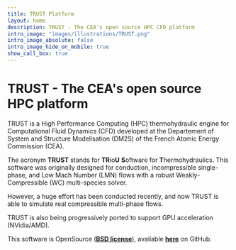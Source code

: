 ```yaml
---
title: TRUST Platform
layout: home
description: TRUST - The CEA's open source HPC CFD platform
intro_image: "images/illustrations/TRUST.png"
intro_image_absolute: false
intro_image_hide_on_mobile: true
show_call_box: true
---
```


# TRUST - The CEA's open source HPC platform

TRUST is a High Performance Computing (HPC) thermohydraulic engine for Computational Fluid Dynamics (CFD) developed at the Departement of System and Structure Modelisation (DM2S) of the French Atomic Energy Commission (CEA).

The acronym **TRUST** stands for **TR**io**U** **S**oftware for **T**hermohydraulics. This software was originally designed for conduction, incompressible single-phase, and Low Mach Number (LMN) flows with a robust Weakly-Compressible (WC) multi-species solver. 

However, a huge effort has been conducted recently, and now TRUST is able to simulate real compressible multi-phase flows. 

TRUST is also being progressively ported to support GPU acceleration (NVidia/AMD).

This software is OpenSource (**[BSD license](https://github.com/cea-trust-platform/trust-code/blob/master/License.txt)**), available **[here](https://github.com/cea-trust-platform/trust-code)** on GitHub. 

